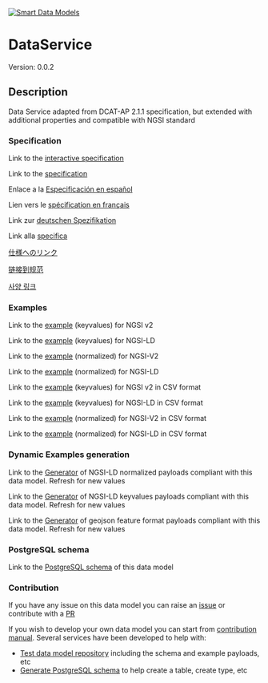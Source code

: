 [![Smart Data Models](https://smartdatamodels.org/wp-content/uploads/2022/01/SmartDataModels_logo.png "Logo")](https://smartdatamodels.org)
# DataService
Version: 0.0.2

## Description 

Data Service adapted from DCAT-AP 2.1.1 specification, but extended with additional properties and compatible with NGSI standard
### Specification

Link to the [interactive specification](https://swagger.lab.fiware.org/?url=https://smart-data-models.github.io/dataModel.DCAT-AP/DataService/swagger.yaml)

Link to the [specification](https://github.com/smart-data-models/dataModel.DCAT-AP/blob/master/DataService/doc/spec.md)

Enlace a la [Especificación en español](https://github.com/smart-data-models/dataModel.DCAT-AP/blob/master/DataService/doc/spec_ES.md)

Lien vers le [spécification en français](https://github.com/smart-data-models/dataModel.DCAT-AP/blob/master/DataService/doc/spec_FR.md)

Link zur [deutschen Spezifikation](https://github.com/smart-data-models/dataModel.DCAT-AP/blob/master/DataService/doc/spec_DE.md)

Link alla [specifica](https://github.com/smart-data-models/dataModel.DCAT-AP/blob/master/DataService/doc/spec_IT.md)

[仕様へのリンク](https://github.com/smart-data-models/dataModel.DCAT-AP/blob/master/DataService/doc/spec_JA.md)

[链接到规范](https://github.com/smart-data-models/dataModel.DCAT-AP/blob/master/DataService/doc/spec_ZH.md)

[사양 링크](https://github.com/smart-data-models/dataModel.DCAT-AP/blob/master/DataService/doc/spec_KO.md)
### Examples

Link to the [example](https://smart-data-models.github.io/dataModel.DCAT-AP/DataService/examples/example.json) (keyvalues) for NGSI v2

Link to the [example](https://smart-data-models.github.io/dataModel.DCAT-AP/DataService/examples/example.jsonld) (keyvalues) for NGSI-LD

Link to the [example](https://smart-data-models.github.io/dataModel.DCAT-AP/DataService/examples/example-normalized.json) (normalized) for NGSI-V2

Link to the [example](https://smart-data-models.github.io/dataModel.DCAT-AP/DataService/examples/example-normalized.jsonld) (normalized) for NGSI-LD

Link to the [example](https://github.com/smart-data-models/dataModel.DCAT-AP/blob/master/DataService/examples/example.json.csv) (keyvalues) for NGSI v2 in CSV format

Link to the [example](https://github.com/smart-data-models/dataModel.DCAT-AP/blob/master/DataService/examples/example.jsonld.csv) (keyvalues) for NGSI-LD in CSV format

Link to the [example](https://github.com/smart-data-models/dataModel.DCAT-AP/blob/master/DataService/examples/example-normalized.json.csv) (normalized) for NGSI-V2 in CSV format

Link to the [example](https://github.com/smart-data-models/dataModel.DCAT-AP/blob/master/DataService/examples/example-normalized.jsonld.csv) (normalized) for NGSI-LD in CSV format
### Dynamic Examples generation

Link to the [Generator](https://smartdatamodels.org/extra/ngsi-ld_generator.php?schemaUrl=https://raw.githubusercontent.com/smart-data-models/dataModel.DCAT-AP/master/DataService/schema.json&email=info@smartdatamodels.org) of NGSI-LD normalized payloads compliant with this data model. Refresh for new values

Link to the [Generator](https://smartdatamodels.org/extra/ngsi-ld_generator_keyvalues.php?schemaUrl=https://raw.githubusercontent.com/smart-data-models/dataModel.DCAT-AP/master/DataService/schema.json&email=info@smartdatamodels.org) of NGSI-LD keyvalues payloads compliant with this data model. Refresh for new values

Link to the [Generator](https://smartdatamodels.org/extra/geojson_features_generator.php?schemaUrl=https://raw.githubusercontent.com/smart-data-models/dataModel.DCAT-AP/master/DataService/schema.json&email=info@smartdatamodels.org) of geojson feature format payloads compliant with this data model. Refresh for new values
### PostgreSQL schema

Link to the [PostgreSQL schema](https://github.com/smart-data-models/dataModel.DCAT-AP/blob/master/DataService/schema.sql) of this data model
### Contribution

 If you have any issue on this data model you can raise an [issue](https://github.com/smart-data-models/dataModel.DCAT-AP/issues)  or contribute with a [PR](https://github.com/smart-data-models/dataModel.DCAT-AP/pulls)

 If you wish to develop your own data model you can start from [contribution manual](https://bit.ly/contribution_manual). Several services have been developed to help with: 
 - [Test data model repository](https://smartdatamodels.org/index.php/data-models-contribution-api/) including the schema and example payloads, etc
 - [Generate PostgreSQL schema](https://smartdatamodels.org/index.php/sql-service/) to help create a table, create type, etc